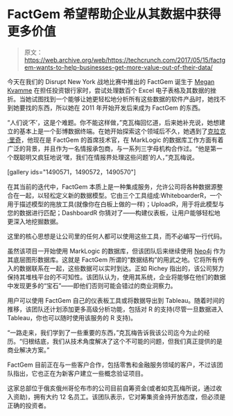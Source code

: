 # FactGem 希望帮助企业从其数据中获得更多价值 

> 原文：<https://web.archive.org/web/https://techcrunch.com/2017/05/15/factgem-wants-to-help-businesses-get-more-value-out-of-their-data/>

今天在我们的 Disrupt New York 战地比赛中推出的 FactGem 诞生于 [Megan Kvamme](https://web.archive.org/web/20230129235231/https://www.linkedin.com/in/megan-j-browning-kvamme-62b2bb35/) 在担任投资银行家时，尝试处理数百个 Excel 电子表格及其数据的挫折。当她试图找到一个能够让她更轻松地分析所有这些数据的软件产品时，她找不到她要找的东西，所以她在 2011 年开始开发后来成为 FactGem 的东西。

“人们说‘不’，这是个难题。你不能这样做，”克瓦梅回忆道，后来她补充说，她想建立的基本上是一个彭博数据终端。在她开始探索这个领域后不久，她遇到了[克拉克·里奇](https://web.archive.org/web/20230129235231/https://www.linkedin.com/in/clark-richey-6b737/)，他现在是 FactGem 的首席技术官，在 MarkLogic 的数据库工作方面有着广泛的背景，并且作为一名情报承包商，与一系列三字母机构合作过。“他是第一个既聪明又疯狂地说‘嘿，我们在情报界处理这些问题’的人，”克瓦梅说。

[gallery ids="1490571，1490572，1490570"]

在其当前的迭代中，FactGem 本质上是一种集成服务，允许公司将各种数据源整合在一起，以轻松定义新的数据模型。它由三个工具组成:WhiteboarderR，一个用于描述模型的拖放工具(就像你在白板上做的一样)；UploadR，用于将此模型与您的数据进行匹配；DashboardR 你猜对了——构建仪表板，让用户能够轻松地更深入地挖掘数据。

这里的核心思想是让公司里的任何人都可以使用这些工具，而不必编写一行代码。

虽然该项目一开始使用 MarkLogic 的数据库，但该团队后来继续使用 [Neo4j](https://web.archive.org/web/20230129235231/https://en.wikipedia.org/wiki/Neo4j) 作为其底层图形数据库。这就是 FactGem 所谓的“数据结构”的用武之地。它将所有传入的数据联系在一起，这些数据可以实时到达。正如 Richey 指出的，该公司努力保持其堆栈平台的不可知性。该团队认为，使用其系统，企业将能够在他们的数据中发现更多的“宝石”——即他们否则可能会错过的商业洞察力。

用户可以使用 FactGem 自己的仪表板工具或将数据导出到 Tableau。随着时间的推移，该团队还计划添加更多高级分析功能，包括对 R 的支持(尽管一旦数据进入 Tableau，你也可以随时使用该服务的 R 支持)。

“一路走来，我们学到了一些重要的东西，”克瓦梅告诉我该公司迄今为止的经历。“归根结底，我们从技术角度解决了这个不可能的问题，但我们真正提供的是商业解决方案。”

FactGem 目前正在与一些客户合作，包括零售和金融服务领域的客户，不过该团队指出，它也正在为新客户建立一些概念验证项目。

这家总部位于俄亥俄州哥伦布市的公司目前自筹资金(或者如克瓦梅所说，通过收入资助)，拥有大约 12 名员工。该团队表示，它对筹集资金持开放态度，但必须是正确的投资者。